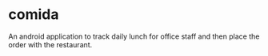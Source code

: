 # comida
An android application to track daily lunch for office staff and then place the order with the restaurant.

